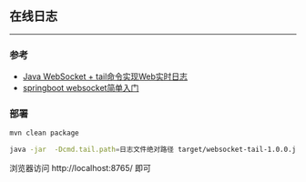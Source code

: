 ## 在线日志
---

### 参考
- [Java WebSocket + tail命令实现Web实时日志](https://xxgblog.com/2015/11/25/java-websocket-tail/)
- [springboot websocket简单入门](https://segmentfault.com/a/1190000016012270)

### 部署
```bash
mvn clean package

java -jar  -Dcmd.tail.path=日志文件绝对路径 target/websocket-tail-1.0.0.jar

```

浏览器访问 http://localhost:8765/ 即可